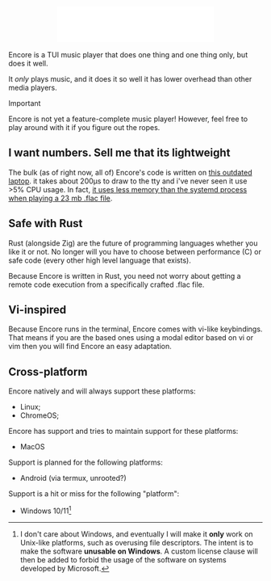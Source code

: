 <p align="center">
    <img src="docs/encore.svg" height="70">
</p>

Encore is a TUI music player that does one thing and one thing only, but does it well.

It _only_ plays music, and it does it so well it has lower overhead than other media players.

> [!IMPORTANT]
> Encore is not yet a feature-complete music player! However, feel free to play around with it if you figure out the ropes.

## I want numbers. Sell me that its lightweight

The bulk (as of right now, all of) Encore's code is written on [this outdated laptop](https://www.ordinateursarabais.com/produit/acer-es1-521-40hc-hdmi-6-go-ram-1-tb/). it takes about 200µs to draw to the tty and i've never seen it use >5% CPU usage. In fact, [it uses less memory than the systemd process when playing a 23 mb .flac file](./docs/img/encore-less-bloated-than-systemd.png).

<!-- TODO: compare resource usage of different audio players, eg vlc, mpv, spotify,. etc -->

## Safe with Rust

Rust (alongside Zig) are the future of programming languages whether you like it or not. No longer will you have to choose between performance (C) or safe code (every other high level language that exists).

Because Encore is written in Rust, you need not worry about getting a remote code execution from a specifically crafted .flac file.

## Vi-inspired

Because Encore runs in the terminal, Encore comes with vi-like keybindings. That means if you are the based ones using a modal editor based on vi or vim then you will find Encore an easy adaptation.

## Cross-platform

Encore natively and will always support these platforms:

- Linux;
- ChromeOS;

Encore has support and tries to maintain support for these platforms:

- MacOS

Support is planned for the following platforms:

- Android (via termux, unrooted?)

Support is a hit or miss for the following "platform":

- Windows 10/11[^1]

[^1]: I don't care about Windows, and eventually I will make it **only** work on Unix-like platforms, such as overusing file descriptors. The intent is to make the software **unusable on Windows**. A custom license clause will then be added to forbid the usage of the software on systems developed by Microsoft.

